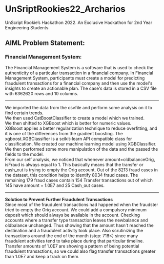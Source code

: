# UnSriptRookies22_Archarios
UnScript Rookie’s Hackathon 2022. An Exclusive Hackathon for 2nd Year Engineering Students

## AIML Problem Statement:
### Financial Management System:
The Financial Management System is a software that is used to check the authenticity of a particular transaction in a financial company.
In Financial Management System, participants must create a model for predicting fraudulent transactions for a financial company and then use the model's insights to create an actionable plan. The case's data is stored in a CSV file with 
6362620 rows and 10 columns.

------------------------------------------------------------------------------------

We imported the data from the csvfile and perform some analysis on it to find certain trends.  
We then used CatBoostClassifier to create a model which we trained.  
We then shifted to XGBoost which is better for numeric values.  
XGBoost applies a better regularization technique to reduce overfitting, and it is one of the differences from the gradient boosting. The xgboost.XGBClassifier is a scikit-learn API compatible class for classification. We created our machine learning model using XGBClassifier.  
We then performed some more manipulation of the data and the passed the fields to the model.  
From our self analysis, we noticed that whenever amount=oldbalanceOrig, isFraud is always equal to 1. This basically means that the transfer or cash_out is trying to empty the Orig account. Out of the 8213 fraud cases in the dataset, this condition helps to identify 8034 fraud cases.
The remaining 179 fraud cases contain 154 Transfer transactions out of which 145 have amount = 1.0E7 and 25 Cash_out cases.

------------------------------------------------------------------------------------

**Solution to Prevent Further Fraudulent Transactions**  
Since most of the fraudulent transactions had happened when the fraudster tried to empty the Orig account. We could add a compulsory minimum deposit which should always be available in the account. Checking accounts where a transfer type transaction leaves the newbalance and oldbalance unchanged. Thus showing that the amount hasn't reached the destination and a fraudulent activity took place. Also scrutinizing the transactions around the end of the month (step: 718<) since many fraudulent activities tend to take place during that particular timeline. Transfer amounts of 1.0E7 are showing a pattern of being potential fraudulent transactions, so we could also flag transfer transactions greater than 1.0E7 and keep a track on them.
